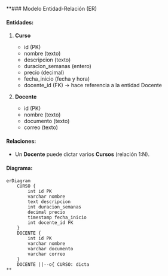 **### Modelo Entidad-Relación (ER)

#### Entidades:
1. **Curso**
    - id (PK)
    - nombre (texto)
    - descripcion (texto)
    - duracion_semanas (entero)
    - precio (decimal)
    - fecha_inicio (fecha y hora)
    - docente_id (FK) -> hace referencia a la entidad Docente

2. **Docente**
    - id (PK)
    - nombre (texto)
    - documento (texto)
    - correo (texto)

#### Relaciones:
- Un **Docente** puede dictar varios **Cursos** (relación 1:N).

#### Diagrama:

```mermaid
erDiagram
    CURSO {
        int id PK
        varchar nombre
        text descripcion
        int duracion_semanas
        decimal precio
        timestamp fecha_inicio
        int docente_id FK
    }
    DOCENTE {
        int id PK
        varchar nombre
        varchar documento
        varchar correo
    }
    DOCENTE ||--o{ CURSO: dicta
**